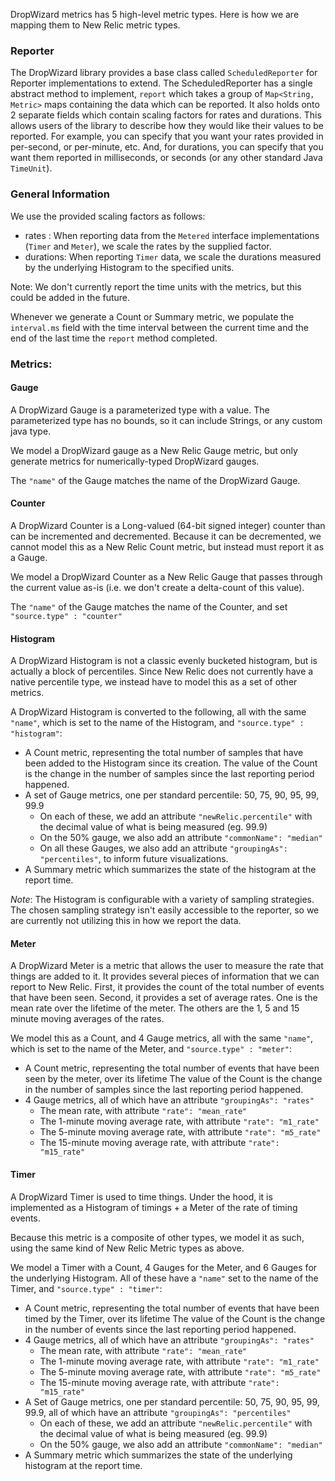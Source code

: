 DropWizard metrics has 5 high-level metric types. 
Here is how we are mapping them to New Relic metric types.

### Reporter
The DropWizard library provides a base class called `ScheduledReporter` for Reporter implementations to extend.
The ScheduledReporter has a single abstract method to implement, `report` which takes a group of `Map<String, Metric>` maps
containing the data which can be reported. It also holds onto 2 separate fields which contain scaling factors
for rates and durations. This allows users of the library to describe how they would like their values to be reported. 
For example, you can specify that you want your rates provided in per-second, or per-minute, etc. 
And, for durations, you can specify that you want them reported in milliseconds, or seconds (or any other standard Java `TimeUnit`).

### General Information
We use the provided scaling factors as follows:

* rates : When reporting data from the `Metered` interface implementations (`Timer` and `Meter`), we scale the rates by the supplied factor. 
* durations: When reporting `Timer` data, we scale the durations measured by the underlying Histogram to the specified units.

Note: We don't currently report the time units with the metrics, but this could be added in the future.

Whenever we generate a Count or Summary metric, we populate the `interval.ms` field with the time interval between the current time and the end of the last time the `report` method completed.

### Metrics:

#### Gauge
A DropWizard Gauge is a parameterized type with a value. The parameterized type has no bounds, so it can include Strings, or any custom java type.

We model a DropWizard gauge as a New Relic Gauge metric, but only generate metrics for numerically-typed DropWizard gauges.

The `"name"` of the Gauge matches the name of the DropWizard Gauge.

#### Counter
A DropWizard Counter is a Long-valued (64-bit signed integer) counter than can be incremented and decremented. 
Because it can be decremented, we cannot model this as a New Relic Count metric, but instead must report it as a Gauge.

We model a DropWizard Counter as a New Relic Gauge that passes through the current value as-is (i.e. we don't create a delta-count of this value).

The `"name"` of the Gauge matches the name of the Counter, and set `"source.type" : "counter"`

#### Histogram
A DropWizard Histogram is not a classic evenly bucketed histogram, but is actually a block of percentiles. 
Since New Relic does not currently have a native percentile type, we instead have to model this as a set of other metrics.

A DropWizard Histogram is converted to the following, all with the same `"name"`, which is set to the name of the Histogram,
and `"source.type" : "histogram"`:
* A Count metric, representing the total number of samples that have been added to the Histogram since its creation. 
The value of the Count is the change in the number of samples since the last reporting period happened.
* A set of Gauge metrics, one per standard percentile: 50, 75, 90, 95, 99, 99.9
  * On each of these, we add an attribute `"newRelic.percentile"` with the decimal value of what is being measured (eg. 99.9)
  * On the 50% gauge, we also add an attribute `"commonName": "median"`
  * On all these Gauges, we also add an attribute `"groupingAs": "percentiles"`, to inform future visualizations.
* A Summary metric which summarizes the state of the histogram at the report time.

*Note*: The Histogram is configurable with a variety of sampling strategies. 
The chosen sampling strategy isn't easily accessible to the reporter, so we are currently not utilizing this in how we report the data.

#### Meter
A DropWizard Meter is a metric that allows the user to measure the rate that things are added to it.
It provides several pieces of information that we can report to New Relic. 
First, it provides the count of the total number of events that have been seen.
Second, it provides a set of average rates. One is the mean rate over the lifetime of the meter. 
The others are the 1, 5 and 15 minute moving averages of the rates.

We model this as a Count, and 4 Gauge metrics, all with the same `"name"`, which is set to the name of the Meter,
and `"source.type" : "meter"`:
* A Count metric, representing the total number of events that have been seen by the meter, over its lifetime
The value of the Count is the change in the number of samples since the last reporting period happened.
* 4 Gauge metrics, all of which have an attribute `"groupingAs": "rates"`
  * The mean rate, with attribute `"rate": "mean_rate"`
  * The 1-minute moving average rate, with attribute `"rate": "m1_rate"`
  * The 5-minute moving average rate, with attribute `"rate": "m5_rate"`
  * The 15-minute moving average rate, with attribute `"rate": "m15_rate"`
   
#### Timer
A DropWizard Timer is used to time things. Under the hood, it is implemented as a Histogram of timings + a Meter of the rate of timing events.

Because this metric is a composite of other types, we model it as such, using the same kind of New Relic Metric types as above. 

We model a Timer with a Count, 4 Gauges for the Meter, and 6 Gauges for the underlying Histogram.
All of these have a `"name"` set to the name of the Timer, and `"source.type" : "timer"`:
* A Count metric, representing the total number of events that have been timed by the Timer, over its lifetime
The value of the Count is the change in the number of events since the last reporting period happened.
* 4 Gauge metrics, all of which have an attribute `"groupingAs": "rates"`
  * The mean rate, with attribute `"rate": "mean_rate"`
  * The 1-minute moving average rate, with attribute `"rate": "m1_rate"`
  * The 5-minute moving average rate, with attribute `"rate": "m5_rate"`
  * The 15-minute moving average rate, with attribute `"rate": "m15_rate"`
* A Set of Gauge metrics, one per standard percentile: 50, 75, 90, 95, 99, 99.9, all of which have an attribute `"groupingAs": "percentiles"`
  * On each of these, we add an attribute `"newRelic.percentile"` with the decimal value of what is being measured (eg. 99.9)
  * On the 50% gauge, we also add an attribute `"commonName": "median"`
* A Summary metric which summarizes the state of the underlying histogram at the report time.
